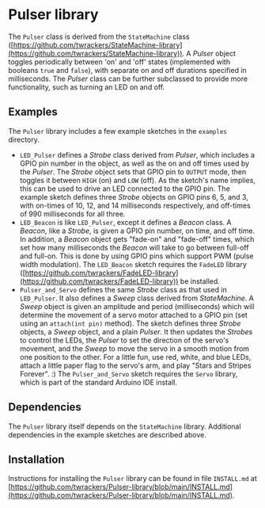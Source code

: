 # Pulser library #

The `Pulser` class is derived from the `StateMachine` class ([https://github.com/twrackers/StateMachine-library](https://github.com/twrackers/StateMachine-library)).  A *Pulser* object toggles periodically between 'on' and 'off' states (implemented with booleans `true` and `false`), with separate on and off durations specified in milliseconds.  The *Pulser* class can be further subclassed to provide more functionality, such as turning an LED on and off.

## Examples ##

The `Pulser` library includes a few example sketches in the `examples` directory.

- `LED_Pulser` defines a *Strobe* class derived from *Pulser*, which includes a GPIO pin number in the object, as well as the on and off times used by the *Pulser*.  The *Strobe* object sets that GPIO pin to `OUTPUT` mode, then toggles it between `HIGH` (on) and `LOW` (off).  As the sketch's name implies, this can be used to drive an LED connected to the GPIO pin.  The example sketch defines three *Strobe* objects on GPIO pins 6, 5, and 3, with on-times of 10, 12, and 14 milliseconds respectively, and off-times of 990 milliseconds for all three.
- `LED_Beacon` is like `LED_Pulser`, except it defines a *Beacon* class.  A *Beacon*, like a *Strobe*, is given a GPIO pin number, on time, and off time.  In addition, a *Beacon* object gets "fade-on" and "fade-off" times, which set how many milliseconds the *Beacon* will take to go between full-off and full-on.  This is done by using GPIO pins which support PWM (pulse width modulation).  The `LED_Beacon` sketch requires the `FadeLED` library ([https://github.com/twrackers/FadeLED-library](https://github.com/twrackers/FadeLED-library)) be installed.
- `Pulser_and_Servo` defines the same *Strobe* class as that used in `LED_Pulser`. It also defines a *Sweep* class derived from *StateMachine*.  A *Sweep* object is given an amplitude and period (milliseconds) which will determine the movement of a servo motor attached to a GPIO pin (set using an `attach(int pin)` method).  The sketch defines three *Strobe* objects, a *Sweep* object, and a plain *Pulser*.  It then updates the *Strobe*s to control the LEDs, the *Pulser* to set the direction of the servo's movement, and the *Sweep* to move the servo in a smooth motion from one position to the other.  For a little fun, use red, white, and blue LEDs, attach a little paper flag to the servo's arm, and play "Stars and Stripes Forever". :)  The `Pulser_and_Servo` sketch requires the `Servo` library, which is part of the standard Arduino IDE install.

## Dependencies ##

The `Pulser` library itself depends on the `StateMachine` library.  Additional dependencies in the example sketches are described above.

## Installation ##

Instructions for installing the `Pulser` library can be found in file `INSTALL.md` at [https://github.com/twrackers/Pulser-library/blob/main/INSTALL.md](https://github.com/twrackers/Pulser-library/blob/main/INSTALL.md).
